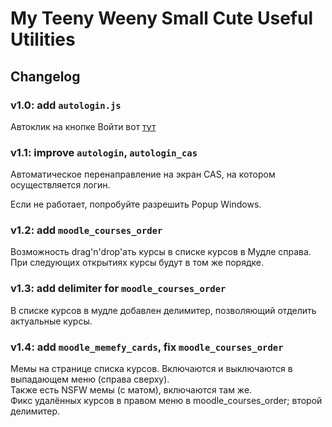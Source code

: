 # My Teeny Weeny Small Cute Useful Utilities

## Changelog 

### v1.0: add `autologin.js`
Автоклик на кнопке Войти вот [тут](https://cas.spbstu.ru/login)

### v1.1: improve `autologin`, `autologin_cas`
Автоматическое перенаправление на экран CAS, на котором осуществляется логин. 

Если не работает, попробуйте разрешить Popup Windows.

### v1.2: add `moodle_courses_order`
Возможность drag'n'drop'ать курсы в списке курсов в Мудле справа. 
При следующих открытиях курсы будут в том же порядке.

### v1.3: add delimiter for `moodle_courses_order`
В списке курсов в мудле добавлен делимитер, позволяющий отделить актуальные курсы.

### v1.4: add `moodle_memefy_cards`, fix `moodle_courses_order`
Мемы на странице списка курсов. Включаются и выключаются в выпадающем меню (справа сверху).  
Также есть NSFW мемы (с матом), включаются там же.  
Фикс удалённых курсов в правом меню в moodle_courses_order; второй делимитер.